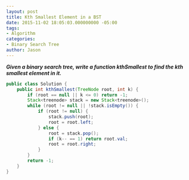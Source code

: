 ```yaml
---
layout: post
title: Kth Smallest Element in a BST
date: 2015-11-02 18:05:03.000000000 -05:00
tags:
- Algorithm
categories:
- Binary Search Tree
author: Jason
---
```

<p><strong><em>Given a binary search tree, write a function kthSmallest to find the kth smallest element in it.</em></strong></p>


``` java
public class Solution {
    public int kthSmallest(TreeNode root, int k) {
        if (root == null || k <= 0) return -1;
        Stack<treenode> stack = new Stack<treenode>();
        while (root != null || !stack.isEmpty()) {
            if (root != null) {
                stack.push(root);
                root = root.left;
            } else {
                root = stack.pop();
                if (k-- == 1) return root.val;
                root = root.right;
            }
        }
        return -1;
    }
}
```
